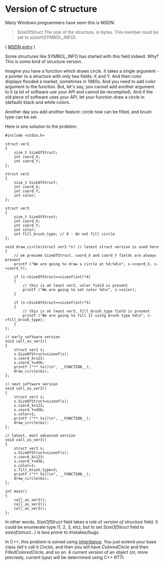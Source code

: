 # Version of C structure

Many Windows programmers have seen this is MSDN:

> SizeOfStruct
>     The size of the structure, in bytes. This member must be set to sizeof(SYMBOL_INFO).

( [MSDN entry](https://msdn.microsoft.com/en-us/library/windows/desktop/ms680686(v=vs.85).aspx) )

Some structures like SYMBOL_INFO has started with this field indeed. Why?
This is some kind of structure version.

Imagine you have a function which draws circle.
It takes a single argument - a pointer to a structure with only two fields: X and Y.
And then color displays flooded a market, sometimes in 1980s. And you need to add *color* argument to the function.
But, let's say, you cannot add another argument to it (a lot of software use your API and cannot be recompiled).
And if the old piece of software uses your API, let your function draw a circle in (default) black and white colors.

Another day you add another feature: circle now can be filled, and brush type can be set.

Here is one solution to the problem:

	#include <stdio.h>

	struct ver1
	{
		size_t SizeOfStruct;
		int coord_X;
		int coord_Y;
	};

	struct ver2
	{
		size_t SizeOfStruct;
		int coord_X;
		int coord_Y;
		int color;
	};

	struct ver3
	{
		size_t SizeOfStruct;
		int coord_X;
		int coord_Y;
		int color;
		int fill_brush_type; // 0 - do not fill circle
	};

	void draw_circle(struct ver3 *s) // latest struct version is used here
	{
		// we presume SizeOfStruct, coord_X and coord_Y fields are always present
		printf ("We are going to draw a circle at %d:%d\n", s->coord_X, s->coord_Y);

		if (s->SizeOfStruct>=sizeof(int)*4)
		{
			// this is at least ver2, color field is present
			printf ("We are going to set color %d\n", s->color);
		}

		if (s->SizeOfStruct>=sizeof(int)*5)
		{
			// this is at least ver3, fill_brush_type field is present
			printf ("We are going to fill it using brush type %d\n", s->fill_brush_type);
		}
	};

	// early software version
	void call_as_ver1()
	{
		struct ver1 s;
		s.SizeOfStruct=sizeof(s);
		s.coord_X=123;
		s.coord_Y=456;
		printf ("** %s()\n", __FUNCTION__);
		draw_circle(&s);
	};

	// next software version
	void call_as_ver2()
	{
		struct ver2 s;
		s.SizeOfStruct=sizeof(s);
		s.coord_X=123;
		s.coord_Y=456;
		s.color=1;
		printf ("** %s()\n", __FUNCTION__);
		draw_circle(&s);
	};

	// latest, most advanced version
	void call_as_ver3()
	{
		struct ver3 s;
		s.SizeOfStruct=sizeof(s);
		s.coord_X=123;
		s.coord_Y=456;
		s.color=1;
		s.fill_brush_type=3;
		printf ("** %s()\n", __FUNCTION__);
		draw_circle(&s);
	};

	int main()
	{
		call_as_ver1();
		call_as_ver2();
		call_as_ver3();
	};

In other words, *SizeOfStruct* field takes a role of *version of structure* field.
It could be enumerate type (1, 2, 3, etc), but to set *SizeOfStruct* field to *sizeof(struct...)*
is less prone to mistakes/bugs.

In C++, this problem is solved using [inheritance](https://github.com/dennis714/RE-for-beginners/tree/master/advanced/350_cpp/classes).
You just extend your base class (let's call it *Circle*),
and then you will have *ColoredCircle* and then *FilledColoredCircle*, and so on.
A current *version* of an object (or, more precisely, current *type*) will be determined using C++ *RTTI*.


